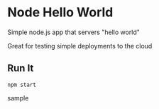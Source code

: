# Node Hello World

Simple node.js app that servers "hello world"

Great for testing simple deployments to the cloud

## Run It

`npm start`


sample
